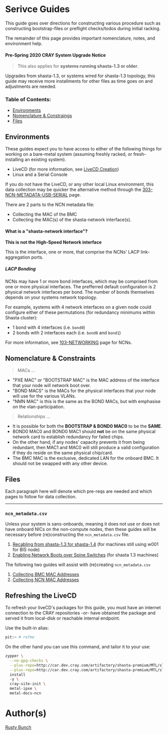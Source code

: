 # Serivce Guides

This guide goes over directions for constructing various procedure such as constructing bootstrap-files 
or preflight checks/todos during initial racking.

The remainder of this page provides important nomenclature, notes, and environment
help.

#### Pre-Spring 2020 CRAY System Upgrade Notice
> This also applies for **systems running shasta-1.3 or older**.

Upgrades from shasta-1.3, or systems wired for shasta-1.3 topology, this guide may receive more installments for other files as time goes on and adjustments are needed.

### Table of Contents:

- [Environments](#environments)
- [Nomenclature & Constraings](#nomenclature--constraints)
- [Files](#files)

## Environments

These guides expect you to have access to either of the following things for working on a bare-metal
system (assuming freshly racked, or fresh-installing an existing system).

- LiveCD (for more information, see [LiveCD Creation](003-LIVECD-STARTUP.md))
- Linux and a Serial Console

If you do not have the LiveCD, or any other local Linux environment, this data collection
may be quicker the alternative method through the [303-NCN-METADATA-USB-SERIAL](303-NCN-METADATA-USB-SERIAL.md) page.

There are 2 parts to the NCN metadata file:
- Collecting the MAC of the BMC
- Collecting the MAC(s) of the shasta-network interface(s).

#### What is a "shasta-network interface"?

**This is not the High-Speed Network interface**

This is the interface, one or more, that comprise the NCNs' LACP link-aggregation ports.

##### LACP Bonding
NCNs may have 1 or more bond interfaces, which may be comprised from one or more physical interfaces. The
prefferred default configuration is 2 physical network interfaces per bond. The number 
of bonds themselves depends on your systems network topology.

For example, systems with 4 network interfaces on a given node could configure either of these
permutations (for redundancy minimums within Shasta cluster):
- 1 bond with 4 interfaces (i.e. `bond0`)
- 2 bonds with 2 interfaces each (i.e. `bond0` and `bond1`)

For more information, see [103-NETWORKING](103-NCN-NETWORKING.md) page for NCNs.

## Nomenclature & Constraints

> MACs ...
- "PXE MAC" or "BOOTSTRAP MAC" is the MAC address of the interface that your node will network boot over.
- "BOND MACS" is the MACs for the physical interfaces that your node will use for the various VLANs.
- "NMN MAC" is this is the same as the BOND MACs, but with emphasise on the vlan-participation.
> Relationships ...
- It is possible for both the **BOOTSTRAP & BOND0 MAC0** to be the **SAME**.
- BOND0 MAC0 and BOND0 MAC1 should **not** be on the same physical network card to establish redundancy for failed chips.
- On the other hand, if any nodes' capacity prevents it from being redundant, then MAC1 and MAC0 will still produce a valid configuration if they do reside on the same physical chip/card.
- The BMC MAC is the exclusive, dedicated LAN for the onboard BMC. It should not be swapped with any other device.

## Files

Each paragraph here will denote which pre-reqs are needed and which pages to follow 
for data collection.

--- 

### `ncn_metadata.csv`

Unless your system is sans-onboards, meaning it does not use or does not have onboard NICs on the non-compute nodes, then these guides will be necessary before (re)constructing the `ncn_metadata.csv` file.
1. [Recabling from shasta-1.3 for shasta-1.4](050-MOVE-SITE-CONNECTIONS.md) (for machines still using w001 for BIS node)
2. [Enabling Network Boots over Spine Switches](304-NCN-PXE-RECABLE.md) (for shasta 1.3 machines)

The following two guides will assist with (re)creating `ncn_metadata.csv`
1. [Collecting BMC MAC Addresses](301-NCN-METADATA-BMC.md)
2. [Collecting NCN MAC Addresses](302-NCN-METADATA-BONDX.md)

## Refreshing the LiveCD

To refresh your liveCD's packages for this guide, you must have an internet connection
to the CRAY repositories -or- have obtained the package and served it from local-disk or
reachable internal endpoint.

Use the built-in alias:
```bash
pit:~ # refme
```

On the other hand you can use this command, and tailor it to your use:
```bash
zypper \
  --no-gpg-checks \
  --plus-repo=http://car.dev.cray.com/artifactory/shasta-premium/MTL/sle15_sp2_ncn/x86_64/dev/master/ \
  --plus-repo=http://car.dev.cray.com/artifactory/shasta-premium/MTL/sle15_sp2_ncn/noarch/dev/master/ \
  install
  -y \
  cray-site-init \
  metal-ipxe \
  metal-docs-ncn
```

# Author(s)

[Rusty Bunch](mailto:rustydb@hpe.com)

[1]: https://stash.us.cray.com/projects/MTL/repos/cray-pre-install-toolkit/browse
[2]: https://stash.us.cray.com/projects/MTL/repos/cray-site-init/browse
[3]: https://stash.us.cray.com/projects/MTL/repos/ipxe/browse